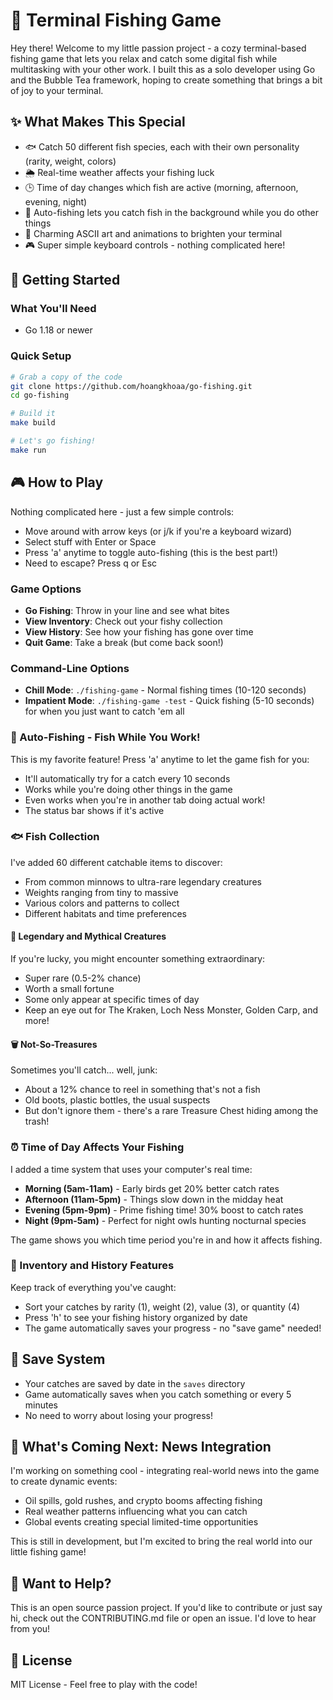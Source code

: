 # 🎣 Terminal Fishing Game

Hey there! Welcome to my little passion project - a cozy terminal-based fishing game that lets you relax and catch some digital fish while multitasking with your other work. I built this as a solo developer using Go and the Bubble Tea framework, hoping to create something that brings a bit of joy to your terminal.

## ✨ What Makes This Special

- 🐟 Catch 50 different fish species, each with their own personality (rarity, weight, colors)
- 🌦️ Real-time weather affects your fishing luck
- 🕒 Time of day changes which fish are active (morning, afternoon, evening, night)
- 🤖 Auto-fishing lets you catch fish in the background while you do other things
- 🎨 Charming ASCII art and animations to brighten your terminal
- 🎮 Super simple keyboard controls - nothing complicated here!

## 🚀 Getting Started

### What You'll Need

- Go 1.18 or newer

### Quick Setup

```bash
# Grab a copy of the code
git clone https://github.com/hoangkhoaa/go-fishing.git
cd go-fishing

# Build it
make build

# Let's go fishing!
make run
```

## 🎮 How to Play

Nothing complicated here - just a few simple controls:

- Move around with arrow keys (or j/k if you're a keyboard wizard)
- Select stuff with Enter or Space
- Press 'a' anytime to toggle auto-fishing (this is the best part!)
- Need to escape? Press q or Esc

### Game Options

- **Go Fishing**: Throw in your line and see what bites
- **View Inventory**: Check out your fishy collection
- **View History**: See how your fishing has gone over time
- **Quit Game**: Take a break (but come back soon!)

### Command-Line Options

- **Chill Mode**: `./fishing-game` - Normal fishing times (10-120 seconds)
- **Impatient Mode**: `./fishing-game -test` - Quick fishing (5-10 seconds) for when you just want to catch 'em all

### 🤖 Auto-Fishing - Fish While You Work!

This is my favorite feature! Press 'a' anytime to let the game fish for you:
- It'll automatically try for a catch every 10 seconds
- Works while you're doing other things in the game
- Even works when you're in another tab doing actual work!
- The status bar shows if it's active

### 🐟 Fish Collection

I've added 60 different catchable items to discover:
- From common minnows to ultra-rare legendary creatures
- Weights ranging from tiny to massive
- Various colors and patterns to collect
- Different habitats and time preferences

#### 🌟 Legendary and Mythical Creatures

If you're lucky, you might encounter something extraordinary:
- Super rare (0.5-2% chance)
- Worth a small fortune
- Some only appear at specific times of day
- Keep an eye out for The Kraken, Loch Ness Monster, Golden Carp, and more!

#### 🗑️ Not-So-Treasures

Sometimes you'll catch... well, junk:
- About a 12% chance to reel in something that's not a fish
- Old boots, plastic bottles, the usual suspects
- But don't ignore them - there's a rare Treasure Chest hiding among the trash!

### ⏰ Time of Day Affects Your Fishing

I added a time system that uses your computer's real time:
- **Morning (5am-11am)** - Early birds get 20% better catch rates
- **Afternoon (11am-5pm)** - Things slow down in the midday heat
- **Evening (5pm-9pm)** - Prime fishing time! 30% boost to catch rates
- **Night (9pm-5am)** - Perfect for night owls hunting nocturnal species

The game shows you which time period you're in and how it affects fishing.

### 🧾 Inventory and History Features

Keep track of everything you've caught:
- Sort your catches by rarity (1), weight (2), value (3), or quantity (4)
- Press 'h' to see your fishing history organized by date
- The game automatically saves your progress - no "save game" needed!

## 💾 Save System

- Your catches are saved by date in the `saves` directory
- Game automatically saves when you catch something or every 5 minutes
- No need to worry about losing your progress!

## 🔮 What's Coming Next: News Integration

I'm working on something cool - integrating real-world news into the game to create dynamic events:

- Oil spills, gold rushes, and crypto booms affecting fishing
- Real weather patterns influencing what you can catch
- Global events creating special limited-time opportunities

This is still in development, but I'm excited to bring the real world into our little fishing game!

## 🤝 Want to Help?

This is an open source passion project. If you'd like to contribute or just say hi, check out the CONTRIBUTING.md file or open an issue. I'd love to hear from you!

## 📄 License

MIT License - Feel free to play with the code! 